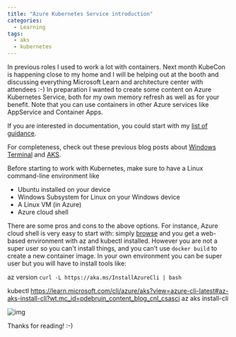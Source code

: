 ```yaml
---
title: "Azure Kubernetes Service introduction"
categories:
  - Learning
tags:
  - aks
  - kubernetes
---
```


In previous roles I used to work a lot with containers. Next month KubeCon is happening close to my home and I will be helping out at the booth and discussing everything Microsoft Learn and architecture center with attendees :-) In preparation I wanted to create some content on Azure Kubernetes Service, both for my own memory refresh as well as for your benefit. Note that you can use containers in other Azure services like AppService and Container Apps.

If you are interested in documentation, you could start with my [list of guidance](https://github.com/pdebruin/aks/blob/master/aks_guidance.md).

For completeness, check out these previous blog posts about [Windows Terminal](https://blog.pdebruin.org/accessing-azure-terminal/) and [AKS](https://blog.pdebruin.org/azure-kubernetes-service-free-tier/).

Before starting to work with Kubernetes, make sure to have a Linux command-line environment like

* Ubuntu installed on your device
* Windows Subsystem for Linux on your Windows device
* A Linux VM (in Azure)
* Azure cloud shell

There are some pros and cons to the above options. For instance, Azure cloud shell is very easy to start with: simply [browse](https://shell.azure.com) and you get a web-based environment with az and kubectl installed. However you are not a super user so you can't install things, and you can't use ```docker build``` to create a new container image. In your own environment you can be super user but you will have to install tools like:

az version
[](https://learn.microsoft.com/cli/azure/install-azure-cli-linux?pivots=script&wt.mc_id=pdebruin_content_blog_cnl_csasci)
```curl -L https://aka.ms/InstallAzureCli | bash```

kubectl
https://learn.microsoft.com/cli/azure/aks?view=azure-cli-latest#az-aks-install-cli?wt.mc_id=pdebruin_content_blog_cnl_csasci
az aks install-cli

![img](../assets/images/2023-03-17-azure-kubernetes-service-introduction.png)



Thanks for reading! :-)
